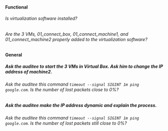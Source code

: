 #### Functional

###### Is virtualization software installed?

###### Are the 3 VMs, 01_connect_box, 01_connect_machine1, and 01_connect_machine2 properly added to the virtualization software?

#### General

##### Ask the auditee to start the 3 VMs in Virtual Box. Ask him to change the IP address of machine2.

###### Ask the auditee this command `timeout --signal SIGINT 1m ping google.com`. Is the number of lost packets close to 0%?

##### Ask the auditee make the IP address dynamic and explain the process.

###### Ask the auditee this command `timeout --signal SIGINT 1m ping google.com`. Is the number of lost packets still close to 0%?
